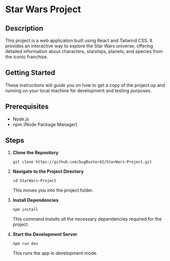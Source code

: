 # Star Wars Project

## Description
This project is a web application built using React and Tailwind CSS. It provides an interactive way to explore the Star Wars universe, offering detailed information about characters, starships, planets, and species from the iconic franchise.

## Getting Started

These instructions will guide you on how to get a copy of the project up and running on your local machine for development and testing purposes.

## Prerequisites

- Node.js
- npm (Node Package Manager)

## Steps

1. **Clone the Repository**
    ```
    git clone https://github.com/bugBuster42/StarWars-Project.git
    ```

2. **Navigate to the Project Directory**
   
    `cd StarWars-Project`

    This moves you into the project folder. 

3. **Install Dependencies**
   
    `npm install`

    This command installs all the necessary dependencies required for the project.

4. **Start the Development Server**
   
    `npm run dev`

    This runs the app in development mode.
